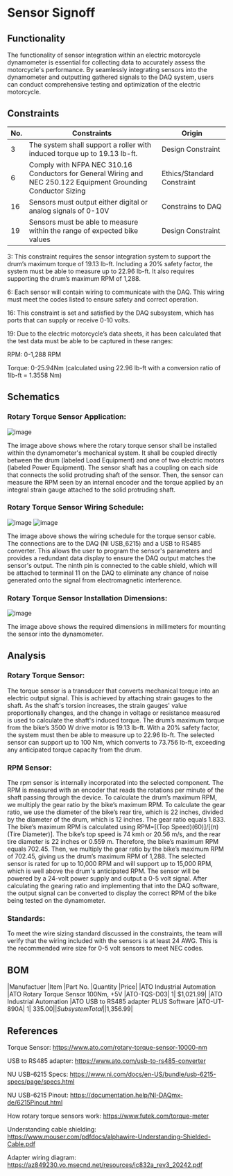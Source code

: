 # Sensor Signoff
## Functionality

The functionality of sensor integration within an electric motorcycle dynamometer is essential for collecting data to accurately assess the motorcycle's performance. By seamlessly integrating sensors into the dynamometer and outputting gathered signals to the DAQ system, users can conduct comprehensive testing and optimization of the electric motorcycle.

## Constraints

|No.        |Constraints   |Origin   |
|---|---------------------|--------|
|3|	The system shall support a roller with induced torque up to 19.13 lb-ft.	|Design Constraint|
|6|	Comply with NFPA NEC 310.16 Conductors for General Wiring and NEC 250.122 Equipment Grounding Conductor Sizing	|Ethics/Standard Constraint|
|16|	Sensors must output either digital or analog signals of 0-10V	|Constrains to DAQ|
|19|	Sensors must be able to measure within the range of expected bike values	|Design Constraint|
	
3:  This constraint requires the sensor integration system to support the drum’s maximum torque of 19.13 lb-ft. Including a 20% safety factor, the system must be able to measure up to 22.96 lb-ft. It also requires supporting the drum’s maximum RPM of 1,288.

6:  Each sensor will contain wiring to communicate with the DAQ. This wiring must meet the codes listed to ensure safety and correct operation.

16:  This constraint is set and satisfied by the DAQ subsystem, which has ports that can supply or receive 0-10 volts.

19:  Due to the electric motorcycle’s data sheets, it has been calculated that the test data must be able to be captured in these ranges:

RPM:  0-1,288 RPM

Torque:  0-25.94Nm (calculated using 22.96 lb-ft with a conversion ratio of 1lb-ft = 1.3558 Nm)

## Schematics

### Rotary Torque Sensor Application:

 ![image](https://github.com/user-attachments/assets/d9eba0f2-4f64-4a90-9811-57e863a3841e)


The image above shows where the rotary torque sensor shall be installed within the dynamometer's mechanical system. It shall be coupled directly between the drum (labeled Load Equipment) and one of two electric motors (labeled Power Equipment). The sensor shaft has a coupling on each side that connects the solid protruding shaft of the sensor. Then, the sensor can measure the RPM seen by an internal encoder and the torque applied by an integral strain gauge attached to the solid protruding shaft.


### Rotary Torque Sensor Wiring Schedule:
 ![image](https://github.com/user-attachments/assets/cc51497b-23e1-4309-8449-b6eeedec3bc1)
 ![image](https://github.com/user-attachments/assets/f9c313e3-b487-4814-b57c-716658497eb2)

The image above shows the wiring schedule for the torque sensor cable. The connections are to the DAQ (NI USB_6215) and a USB to RS485 converter. This allows the user to program the sensor's parameters and provides a redundant data display to ensure the DAQ output matches the sensor's output. The ninth pin is connected to the cable shield, which will be attached to terminal 11 on the DAQ to eliminate any chance of noise generated onto the signal from electromagnetic interference.



### Rotary Torque Sensor Installation Dimensions:

![image](https://github.com/user-attachments/assets/04b262e3-b051-4b7a-8d39-33ea47275d50)

The image above shows the required dimensions in millimeters for mounting the sensor into the dynamometer.

## Analysis
### Rotary Torque Sensor:
The torque sensor is a transducer that converts mechanical torque into an electric output signal. This is achieved by attaching strain gauges to the shaft. As the shaft's torsion increases, the strain gauges' value proportionally changes, and the change in voltage or resistance measured is used to calculate the shaft's induced torque. The drum’s maximum torque from the bike’s 3500 W drive motor is 19.13 lb-ft. With a 20% safety factor, the system must then be able to measure up to 22.96 lb-ft. The selected sensor can support up to 100 Nm, which converts to 73.756 lb-ft, exceeding any anticipated torque capacity from the drum.

### RPM Sensor:
The rpm sensor is internally incorporated into the selected component. The RPM is measured with an encoder that reads the rotations per minute of the shaft passing through the device. To calculate the drum’s maximum RPM, we multiply the gear ratio by the bike’s maximum RPM. To calculate the gear ratio, we use the diameter of the bike’s rear tire, which is 22 inches, divided by the diameter of the drum, which is 12 inches. The gear ratio equals 1.833. The bike’s maximum RPM is calculated using RPM=[(Top Speed)(60)]/[(π)(Tire Diameter)]. The bike’s top speed is 74 kmh or 20.56 m/s, and the rear tire diameter is 22 inches or 0.559 m. Therefore, the bike’s maximum RPM equals 702.45. Then, we multiply the gear ratio by the bike’s maximum RPM of 702.45, giving us the drum’s maximum RPM of 1,288. The selected sensor is rated for up to 10,000 RPM and will support up to 15,000 RPM, which is well above the drum's anticipated RPM. The sensor will be powered by a 24-volt power supply and output a 0-5 volt signal. After calculating the gearing ratio and implementing that into the DAQ software, the output signal can be converted to display the correct RPM of the bike being tested on the dynamometer.

### Standards:
To meet the wire sizing standard discussed in the constraints, the team will verify that the wiring included with the sensors is at least 24 AWG. This is the recommended wire size for 0-5 volt sensors to meet NEC codes. 

## BOM

|Manufactuer			|Item					|Part No.	|Quantity	|Price|
|ATO Industrial Automation	|ATO Rotary Torque Sensor 100Nm, +5V	|ATO-TQS-D03|	1|		$1,021.99| 
|ATO Industrial Automation	|ATO USB to RS485 adapter PLUS Software	|ATO-UT-890A|	1|		$335.00|
|Subsystem Total| 	 	 	 	|$1,356.99| 

## References

Torque Sensor: https://www.ato.com/rotary-torque-sensor-10000-nm

USB to RS485 adapter: https://www.ato.com/usb-to-rs485-converter

NU USB-6215 Specs: https://www.ni.com/docs/en-US/bundle/usb-6215-specs/page/specs.html

NU USB-6215 Pinout: https://documentation.help/NI-DAQmx-de/6215Pinout.html

How rotary torque sensors work: https://www.futek.com/torque-meter

Understanding cable shielding: https://www.mouser.com/pdfdocs/alphawire-Understanding-Shielded-Cable.pdf

Adapter wiring diagram: https://az849230.vo.msecnd.net/resources/ic832a_rev3_20242.pdf 


